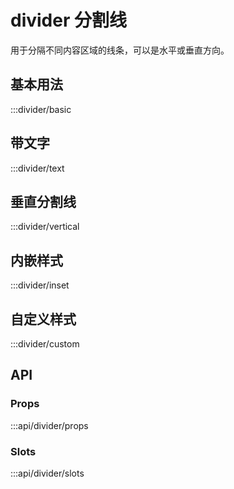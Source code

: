 # divider 分割线

用于分隔不同内容区域的线条，可以是水平或垂直方向。

## 基本用法

:::divider/basic

## 带文字

:::divider/text

## 垂直分割线

:::divider/vertical

## 内嵌样式

:::divider/inset

## 自定义样式

:::divider/custom

## API

### Props
:::api/divider/props

### Slots
:::api/divider/slots

